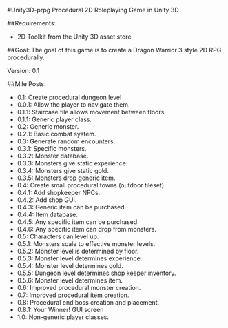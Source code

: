 #Unity3D-prpg
Procedural 2D Roleplaying Game in Unity 3D

##Requirements:
- 2D Toolkit from the Unity 3D asset store

##Goal:
The goal of this game is to create a Dragon Warrior 3 style 2D RPG procedurally.

Version: 0.1

##Mile Posts:
- 0.1: Create procedural dungeon level
-   0.0.1: Allow the player to navigate them.
-	0.1.1: Staircase tile allows movement between floors.
-	0.1.1: Generic player class.
- 0.2: Generic monster.
-	0.2.1: Basic combat system.
- 0.3: Generate random encounters.
-	0.3.1: Specific monsters.
-	0.3.2: Monster database.
-	0.3.3: Monsters give static experience.
-	0.3.4: Monsters give static gold.
-	0.3.5: Monsters drop generic item.
- 0.4: Create small procedural towns (outdoor tileset).
-	0.4.1: Add shopkeeper NPCs.
-	0.4.2: Add shop GUI.
-	0.4.3: Generic item can be purchased.
-	0.4.4: Item database.
-	0.4.5: Any specific item can be purchased.
-	0.4.6: Any specific item can drop from monsters.
- 0.5: Characters can level up.
-	0.5.1: Monsters scale to effective monster levels.
-	0.5.2: Monster level is determined by floor.
-	0.5.3: Monster level determines experience.
-	0.5.4: Monster level determines gold.
-	0.5.5: Dungeon level determines shop keeper inventory.
-	0.5.6: Monster level determines item.
- 0.6: Improved procedural monster creation.
- 0.7: Improved procedural item creation.
- 0.8: Procedural end boss creation and placement.
-	0.8.1: Your Winner! GUI screen
- 1.0: Non-generic player classes.
